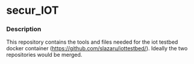 # secur_IOT

### Description

This repository contains the tools and files needed for the iot testbed docker container (https://github.com/slazaru/iottestbed/). Ideally the two repositories would be merged.
